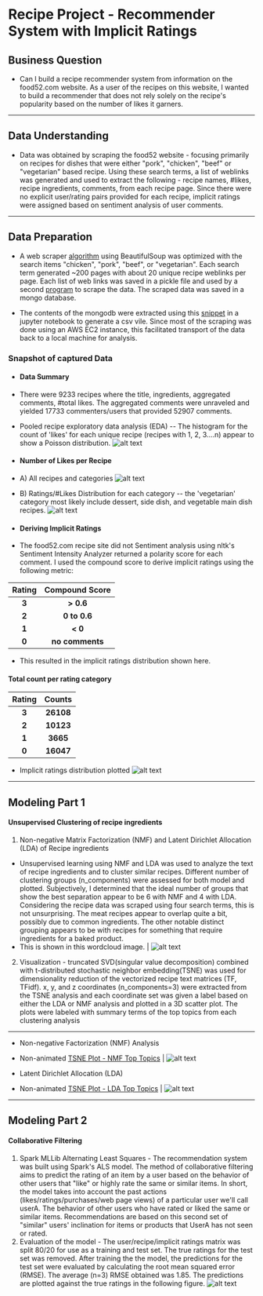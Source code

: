 # Recipe Project - Recommender System with Implicit Ratings
## Business Question
* Can I build a recipe recommender system from information on the food52.com website.  As a user of the recipes on this website, I wanted to build a recommender that does not rely solely on the recipe's popularity based on the number of likes it garners.  
---
## Data Understanding
* Data was obtained by scraping the food52 website - focusing primarily on recipes for dishes that were either "pork", "chicken", "beef" or "vegetarian" based recipe.  Using these search terms, a list of weblinks was generated and used to extract the following - recipe names, #likes, recipe ingredients, comments, from each recipe page.  Since there were no explicit user/rating pairs provided for each recipe, implicit ratings were assigned based on sentiment analysis of user comments.  
---
## Data Preparation
* A web scraper [algorithm](https://github.com/pineda-vv/Data-Science-Projects/blob/master/recipe_project/recipe_src/pickle_main_ingredient.py) using BeautifulSoup was optimized with the search items "chicken", "pork", "beef", or "vegetarian". Each search term generated ~200 pages with about 20 unique recipe weblinks per page.  Each list of web links was saved in a pickle file and used by a second [program](https://github.com/pineda-vv/Data-Science-Projects/blob/master/recipe_project/recipe_src/food52_scraper_pickleuser.py) to scrape the data.  The scraped data was saved in a mongo database.

* The contents of the mongodb were extracted using this [snippet](https://github.com/pineda-vv/Data-Science-Projects/blob/master/recipe_project/recipe_src/recipe_eda.py) in a jupyter notebook to generate a csv vile.  Since most of the scraping was done using an AWS EC2 instance, this facilitated transport of the data back to a local machine for analysis.

### Snapshot of captured Data
* #### Data Summary
* There were 9233 recipes where the title, ingredients, aggregated comments, #total likes.  The aggregated comments were unraveled and yielded 17733 commenters/users that provided 52907 comments.
* Pooled recipe exploratory data analysis (EDA)
-- The histogram for the count of 'likes' for each unique recipe (recipes with 1, 2, 3....n) appear to show a Poisson distribution.
 ![alt text](https://github.com/pineda-vv/Data-Science-Projects/blob/master/recipe_project/data/latex_poisson_pmf.png)

* #### Number of Likes per Recipe
* A) All recipes and categories
 ![alt text](https://github.com/pineda-vv/Data-Science-Projects/blob/master/recipe_project/data/distribution.png)
* B) Ratings/#Likes Distribution for each category -- the 'vegetarian' category most likely include dessert, side dish, and vegetable main dish recipes.
![alt text](https://github.com/pineda-vv/Data-Science-Projects/blob/master/recipe_project/data/distribution_ingredients.png)

* #### Deriving Implicit Ratings
* The food52.com recipe site did not Sentiment analysis using nltk's Sentiment Intensity Analyzer returned a polarity score for each comment.  I used the compound score to derive implicit ratings using the following metric:

| **Rating** | **Compound Score** |
|:---:|:---:|
| **3** | **> 0.6** |
| **2** | **0 to 0.6** |
| **1** | **< 0** |
| **0** | **no comments** |

* This resulted in the implicit ratings distribution shown here.
#### **Total count per rating category**
| **Rating** | **Counts** |
|:---:|:---:|
| **3** | **26108** |
| **2** | **10123** |
| **1** | **3665** |
| **0** | **16047** |
* Implicit ratings distribution plotted
![alt text](https://github.com/pineda-vv/Data-Science-Projects/blob/master/recipe_project/data/implicit_dist.png)

---
## Modeling Part 1
#### Unsupervised Clustering of recipe ingredients
1. Non-negative Matrix Factorization (NMF) and Latent Dirichlet Allocation (LDA) of Recipe ingredients
* Unsupervised learning using NMF and LDA was used to analyze the text of recipe ingredients and to cluster similar recipes.  Different number of clustering groups (n_components) were assessed for both model and plotted.  Subjectively, I determined that the ideal number of groups that show the best separation appear to be 6 with NMF and 4 with LDA.  Considering the recipe data was scraped using four search terms, this is not unsurprising.  The meat recipes appear to overlap quite a bit, possibly due to common ingredients.  The other notable distinct grouping appears to be with recipes for something that require ingredients for a baked product.
* This is shown in this wordcloud image. | ![alt text](https://github.com/pineda-vv/Data-Science-Projects/blob/master/recipe_project/data/wordcloud.png)
2. Visualization -  truncated SVD(singular value decomposition) combined with t-distributed stochastic neighbor embedding(TSNE) was used for dimensionality reduction of the vectorized recipe text matrices (TF, TFidf).  x, y, and z coordinates (n_components=3) were extracted from the TSNE analysis and each coordinate set was given a label based on either the LDA or NMF analysis and plotted in a 3D scatter plot.  The plots were labeled with summary terms of the top topics from each clustering analysis
---
* Non-negative Factorization (NMF) Analysis
* Non-animated [TSNE Plot - NMF Top Topics](https://github.com/pineda-vv/Data-Science-Projects/blob/master/recipe_project/data/recipe_nmfclustering_tsne.png) |
![alt text](https://github.com/pineda-vv/Data-Science-Projects/blob/master/recipe_project/data/3d_stack/animated_nmf.gif)

* Latent Dirichlet Allocation (LDA)
* Non-animated [TSNE Plot - LDA Top Topics](https://github.com/pineda-vv/Data-Science-Projects/blob/master/recipe_project/data/recipe_ldalabels_tsne.png) |
![alt text](https://github.com/pineda-vv/Data-Science-Projects/blob/master/recipe_project/data/lda_stack/animated_lda.gif)
---
## Modeling Part 2
#### Collaborative Filtering
1. Spark MLLib Alternating Least Squares - The recommendation system was built using Spark's ALS model.  The method of collaborative filtering aims to predict the rating of an item by a user based on the behavior of other users that "like" or highly rate the same or similar items. In short, the model takes into account the past actions (likes/ratings/purchases/web page views) of a particular user we'll call userA. The behavior of other users who have rated or liked the same or similar items. Recommendations are based on this second set of "similar" users' inclination for items or products that UserA has not seen or rated.  
2. Evaluation of the model - The user/recipe/implicit ratings matrix was split 80/20 for use as a training and test set.  The true ratings for the test set was removed.  After training the the model, the predictions for the test set were evaluated by calculating the root mean squared error (RMSE).  The average (n=3) RMSE obtained was 1.85.  The predictions are plotted against the true ratings in the following figure. ![alt text](https://github.com/pineda-vv/Data-Science-Projects/blob/master/recipe_project/data/preds_actual.png)
